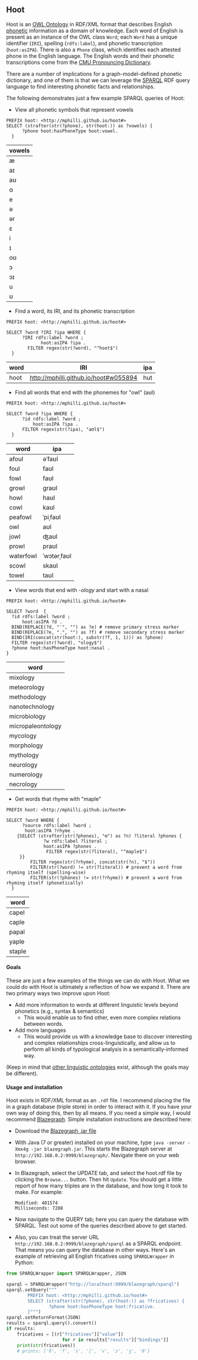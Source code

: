 ## Hoot

Hoot is an [OWL Ontology](https://en.wikipedia.org/wiki/Web_Ontology_Language) in RDF/XML format that describes English [phonetic](https://en.wikipedia.org/wiki/Phonetics) information as a domain of knowledge. Each word of English is present as an instance of the OWL class `Word`; each `Word` has a unique identifier (`IRI`), spelling (`rdfs:label`), and phonetic transcription (`hoot:asIPA`). There is also a `Phone` class, which identifies each attested phone in the English language. The English words and their phonetic transcriptions come from the [CMU Pronouncing Dictionary](http://www.speech.cs.cmu.edu/cgi-bin/cmudict).

There are a number of implications for a graph-model-defined phonetic dictionary, and one of them is that we can leverage the [SPARQL](https://www.w3.org/TR/sparql11-query/) RDF query language to find interesting phonetic facts and relationships. 

The following demonstrates just a few example SPARQL queries of Hoot: 

* View all phonetic symbols that represent vowels
```sparql
PREFIX hoot: <http://mphilli.github.io/hoot#>
SELECT (strafter(str(?phone), str(hoot:)) as ?vowels) {
      ?phone hoot:hasPhoneType hoot:vowel.
  }
```
vowels|
--- |
æ |
aɪ |
aʊ |
ɑ |
e |
ə |
ər |
ɛ |
i |
ɪ |
oʊ |
ɔ |
ɔɪ |
u |
ʊ |

* Find a word, its IRI, and its phonetic transcription
```SPARQL
PREFIX hoot: <http://mphilli.github.io/hoot#>

SELECT ?word ?IRI ?ipa WHERE {
      ?IRI rdfs:label ?word ; 
             hoot:asIPA ?ipa .
        FILTER regex(str(?word), "^hoot$")
  }
```
word | IRI | ipa
--- | --- | ---
hoot | <http://mphilli.github.io/hoot#w055894> | hut

* Find all words that end with the phonemes for "owl" (aʊl)
```sparql
PREFIX hoot: <http://mphilli.github.io/hoot#>

SELECT ?word ?ipa WHERE {
      ?id rdfs:label ?word ; 
          hoot:asIPA ?ipa .
      FILTER regex(str(?ipa), "aʊl$")
  }
```
word | ipa |
--- | --- |
afoul | əˈfaʊl
foul | faʊl
fowl | faʊl
growl | graʊl
howl | haʊl
cowl | kaʊl
peafowl | ˈpiˌfaʊl
owl | aʊl
jowl | ʤaʊl
prowl | praʊl
waterfowl | ˈwɔtərˌfaʊl
scowl | skaʊl
towel | taʊl


* View words that end with *-ology* and start with a nasal
```sparql
PREFIX hoot: <http://mphilli.github.io/hoot#>

SELECT ?word  {
  ?id rdfs:label ?word ;
      hoot:asIPA ?d .
  BIND(REPLACE(?d, "ˈ", "") as ?e) # remove primary stress marker
  BIND(REPLACE(?e, "ˌ", "") as ?f) # remove secondary stress marker
  BIND(IRI(concat(str(hoot:), substr(?f, 1, 1))) as ?phone) 
  FILTER regex(str(?word), "ology$")
  ?phone hoot:hasPhoneType hoot:nasal .
}
```
word | 
--- |
mixology |
meteorology |
methodology |
nanotechnology |
microbiology |
micropaleontology |
mycology |
morphology |
mythology |
neurology |
numerology |
necrology |

* Get words that rhyme with "maple"
```sparql
PREFIX hoot: <http://mphilli.github.io/hoot#>

SELECT ?word WHERE {
      ?source rdfs:label ?word ; 
       hoot:asIPA ?rhyme .
    {SELECT (strafter(str(?phones), "m") as ?n) ?literal ?phones {
              ?w rdfs:label ?literal ;
              hoot:asIPA ?phones . 
               FILTER regex(str(?literal), "^maple$")
     }}
         FILTER regex(str(?rhyme), concat(str(?n), "$"))
         FILTER(str(?word) != str(?literal)) # prevent a word from rhyming itself (spelling-wise)
         FILTER(str(?phones) != str(?rhyme)) # prevent a word from rhyming itself (phonetically)
  }
  ```
  word |
  ---|
capel |
caple |
papal |
yaple |
staple |


#### Goals 

These are just a few examples of the things we can do with Hoot. What we could do with Hoot is ultimately a reflection of how we expand it. There are two primary ways two improve upon Hoot: 
  * Add more information to words at different linguistic levels beyond phonetics (e.g., syntax & semantics)
  	* This would enable us to find other, even more complex relations between words. 
  * Add more languages
  	* This would provide us with a knowledge base to discover interesting and complex relationships cross-linguistically, and allow us to perform all kinds of typological analysis in a semantically-informed way. 
  	
(Keep in mind that [other linguistic ontologies](http://linguistics-ontology.org/info/about) exist, although the goals may be different). 
  
#### Usage and installation

Hoot exists in RDF/XML format as an `.rdf` file. I recommend placing the file in a graph database (triple store) in order to interact with it. If you have your own way of doing this, then by all means. If you need a simple way, I would recommend [Blazegraph](https://wiki.blazegraph.com/wiki/index.php/Main_Page). Simple installation instructions are described here: 

* Download the [Blazegraph .jar file](https://www.blazegraph.com/download/)
* With Java (7 or greater) installed on your machine, type `java -server -Xmx4g -jar blazegraph.jar`. This starts the Blazegraph server at `http://192.168.0.2:9999/blazegraph/`. Navigate there on your web browser. 
* In Blazegraph, select the UPDATE tab, and select the hoot.rdf file by clicking the `Browse...` button. Then hit `Update`. You should get a little report of how many triples are in the database, and how long it took to make. For example: 
    
      Modified: 401574
      Milliseconds: 7288
      
* Now navigate to the QUERY tab; here you can query the database with SPARQL. Test out some of the queries described above to get started. 
* Also, you can treat the server URL `http://192.168.0.2:9999/blazegraph/sparql` as a SPARQL endpoint. That means you can query the database in other ways. Here's an example of retrieving all English fricatives using `SPARQLWrapper` in Python: 

```Python
from SPARQLWrapper import SPARQLWrapper, JSON

sparql = SPARQLWrapper("http://localhost:9999/blazegraph/sparql")
sparql.setQuery("""
        PREFIX hoot: <http://mphilli.github.io/hoot#>
        SELECT (strafter(str(?phone), str(hoot:)) as ?fricatives) {
                ?phone hoot:hasPhoneType hoot:fricative.
        }""")
sparql.setReturnFormat(JSON)
results = sparql.query().convert()
if results:
    fricatives = [(r["fricatives"]["value"])
                     for r in results["results"]["bindings"]]
    print(str(fricatives))
    # prints: ['ð', 'f', 's', 'ʃ', 'v', 'z', 'ʒ', 'θ']
```
  
